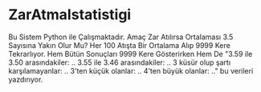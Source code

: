 # ZarAtmaIstatistigi

Bu Sistem Python ile Çalışmaktadır. Amaç Zar Atılırsa Ortalaması 3.5 Sayısına Yakın Olur Mu? Her 100 Atışta Bir Ortalama Alıp 9999 Kere Tekrarlıyor. Hem Bütün Sonuçları 9999 Kere Gösterirken Hem De "3.59 ile 3.50 arasındakiler: ..
    3.55 ile 3.46 arasındakiler: ..
    3 küsür olup şartı karşılamayanlar: ..
    3'ten küçük olanlar: ..
    4'ten büyük olanlar: .." bu verileri yazdırıyor. 
